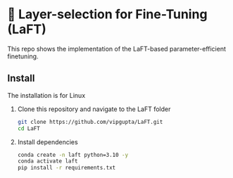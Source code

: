 # 🐠 Layer-selection for Fine-Tuning (LaFT)
This repo shows the implementation of the LaFT-based parameter-efficient finetuning.

## Install
The installation is for Linux
1. Clone this repository and navigate to the LaFT folder
   ```bash
   git clone https://github.com/vipgupta/LaFT.git
   cd LaFT
   ```
2. Install dependencies
   ```bash
   conda create -n laft python=3.10 -y
   conda activate laft
   pip install -r requirements.txt
   ```


